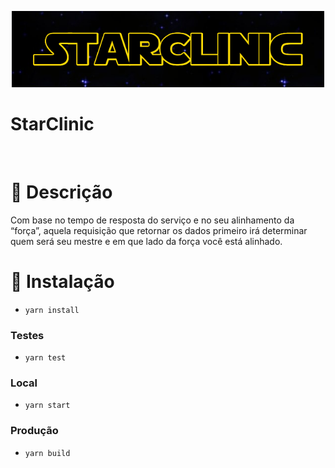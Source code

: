 <p align="center">
   <img src="./src/assets/images/logo.png" width="500"/>
</p>

# StarClinic

<br />

# :pencil: Descrição

Com base no tempo de resposta do serviço e no seu alinhamento da “força”, aquela requisição que retornar os dados primeiro irá determinar quem será seu mestre e em que lado da força você está alinhado.


# :construction_worker: Instalação
  - ```yarn install```
### Testes
  - ```yarn test```
### Local
  - ```yarn start```
### Produção
  - ```yarn build```
